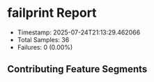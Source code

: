# failprint Report
- Timestamp: 2025-07-24T21:13:29.462066
- Total Samples: 36
- Failures: 0 (0.00%)

## Contributing Feature Segments

